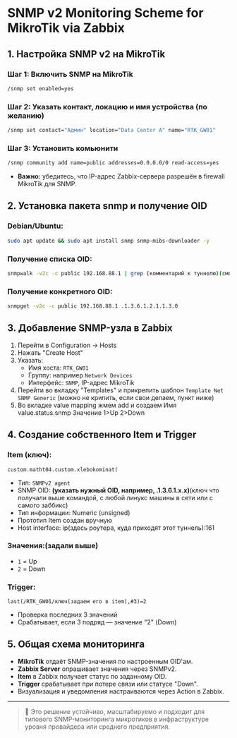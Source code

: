# SNMP v2 Monitoring Scheme for MikroTik via Zabbix

## 1. Настройка SNMP v2 на MikroTik

### Шаг 1: Включить SNMP на MikroTik
```bash
/snmp set enabled=yes
```

### Шаг 2: Указать контакт, локацию и имя устройства (по желанию)
```bash
/snmp set contact="Админ" location="Data Center A" name="RTK_GW01"
```

### Шаг 3: Установить комьюнити
```bash
/snmp community add name=public addresses=0.0.0.0/0 read-access=yes
```

- **Важно:** убедитесь, что IP-адрес Zabbix-сервера разрешён в firewall MikroTik для SNMP.

## 2. Установка пакета snmp и получение OID

### Debian/Ubuntu:
```bash
sudo apt update && sudo apt install snmp snmp-mibs-downloader -y
```

### Получение списка OID:
```bash
snmpwalk -v2c -c public 192.168.88.1 | grep (комментарий к туннелю)(смотрим на микротик)
```

### Получение конкретного OID:
```bash
snmpget -v2c -c public 192.168.88.1 .1.3.6.1.2.1.1.3.0
```

## 3. Добавление SNMP-узла в Zabbix

1. Перейти в Configuration → Hosts
2. Нажать "Create Host"
3. Указать:
   - Имя хоста: `RTK_GW01`
   - Группу: например `Network Devices`
   - Интерфейс: `SNMP`, IP-адрес MikroTik
4. Перейти во вкладку "Templates" и прикрепить шаблон `Template Net SNMP Generic` (можно не крипить, если свои делаем, пункт ниже)
5. Во вкладке value mapping жмем add  и создаем Имя value.status.snmp Значение 1>Up 2>Down

## 4. Создание собственного Item и Trigger

### Item (ключ):
```
custom.matht04.custom.xlebokominat(
```
- Тип: `SNMPv2 agent`
- SNMP OID: **(указать нужный OID, например, .1.3.6.1.x.x)**(ключ что получали выше командой, с любой линукс машины в сети или с самого заббикс)
- Тип информации: Numeric (unsigned)
- Прототип Item создан вручную
- Host interface: ip(здесь роутера, куда приходят этот туннель):161

### Значения:(задали выше)
- `1` = Up
- `2` = Down

### Trigger:
```
last(/RTK_GW01/ключ(задаем его в item),#3)=2
```
- Проверка последних 3 значений
- Срабатывает, если 3 подряд — значение "2" (Down)

## 5. Общая схема мониторинга

- **MikroTik** отдаёт SNMP-значения по настроенным OID'ам.
- **Zabbix Server** опрашивает значения через SNMPv2.
- **Item** в Zabbix получает статус по заданному OID.
- **Trigger** срабатывает при потере связи или статусе "Down".
- Визуализация и уведомления настраиваются через Action в Zabbix.

---

> 🔧 Это решение устойчиво, масштабируемо и подходит для типового SNMP-мониторинга микротиков в инфраструктуре уровня провайдера или среднего предприятия.

